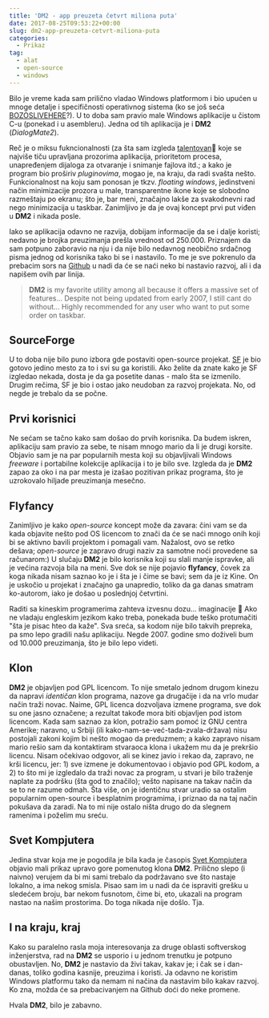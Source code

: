```yaml
---
title: 'DM2 - app preuzeta četvrt miliona puta'
date: 2017-08-25T09:53:22+00:00
slug: dm2-app-preuzeta-cetvrt-miliona-puta
categories:
  - Prikaz
tag:
  - alat
  - open-source
  - windows
---
```


Bilo je vreme kada sam prilično vladao Windows platformom i bio upućen u mnoge detalje i specifičnosti operativnog sistema (ko se još seća [BOZOSLIVEHERE](https://blogs.msdn.microsoft.com/oldnewthing/20031015-00/?p=42163)?). U to doba sam pravio male Windows aplikacije u čistom C-u (ponekad i u asembleru). Jedna od tih aplikacija je i **DM2** (_DialogMate2_).

<!--more-->

Reč je o miksu fukncionalnosti (za šta sam izgleda [talentovan](http://jodd.org)🙂 koje se najviše tiču upravljana prozorima aplikacija, prioritetom procesa, unapređenjem dijaloga za otvaranje i snimanje fajlova itd.; a kako je program bio proširiv _pluginovima_, mogao je, na kraju, da radi svašta nešto. Funkcionalnost na koju sam ponosan je tkzv. _floating windows_, jedinstveni način minimizacije prozora u male, transparentne ikone koje se slobodno razmeštaju po ekranu; što je, bar meni, značajno lakše za svakodnevni rad nego minimizacija u taskbar. Zanimljivo je da je ovaj koncept prvi put viđen u **DM2** i nikada posle.

Iako se aplikacija odavno ne razvija, dobijam informacije da se i dalje koristi; nedavno je brojka preuzimanja prešla vrednost od 250.000. Priznajem da sam potpuno zaboravio na nju i da nije bilo nedavnog neobično srdačnog pisma jednog od korisnika tako bi se i nastavilo. To me je sve pokrenulo da prebacim sors na [Github](https://github.com/igr/dm2) u nadi da će se naći neko bi nastavio razvoj, ali i da napišem ovih par linija.

> **DM2** is my favorite utility among all because it offers a massive set of features... Despite not being updated from early 2007, I still cant do without... Highly recommended for any user who want to put some order on taskbar.

## SourceForge

U to doba nije bilo puno izbora gde postaviti open-source projekat. [SF](http://sourceforge.net) je bio gotovo jedino mesto za to i svi su ga koristili. Ako želite da znate kako je SF izgledao nekada, dosta je da ga posetite danas - malo šta se izmenilo. Drugim rečima, SF je bio i ostao jako neudoban za razvoj projekata. No, od negde je trebalo da se počne.

## Prvi korisnici

Ne sećam se tačno kako sam došao do prvih korisnika. Da budem iskren, aplikaciju sam pravio za sebe, te nisam mnogo mario da li je drugi korsite. Objavio sam je na par popularnih mesta koji su objavljivali Windows _freeware_ i portabilne kolekcije aplikacija i to je bilo sve. Izgleda da je **DM2** zapao za oko i na par mesta je izašao pozitivan prikaz programa, što je uzrokovalo hiljade preuzimanja mesečno.

## Flyfancy

Zanimljivo je kako _open-source_ koncept može da zavara: čini vam se da kada objavite nešto pod OS licencom to znači da će se naći mnogo onih koji bi se aktivno bavili projektom i pomagali vam. Nažalost, ovo se retko dešava; _open-source_ je zapravo drugi naziv za samotne noći provedene sa računarom:) U slučaju **DM2** je bilo korisnika koji su slali manje ispravke, ali je većina razvoja bila na meni. Sve dok se nije pojavio **flyfancy**, čovek za koga nikada nisam saznao ko je i šta je i čime se bavi; sem da je iz Kine. On je uskočio u projekat i značajno ga unapredio, toliko da ga danas smatram ko-autorom, iako je došao u poslednjoj četvrtini.

Raditi sa kineskim programerima zahteva izvesnu dozu... imaginacije 🙂 Ako ne vladaju engleskim jezikom kako treba, ponekada bude teško protumačiti "šta je pisac hteo da kaže". Sva sreća, sa kodom nije bilo takvih prepreka, pa smo lepo gradili našu aplikaciju. Negde 2007. godine smo doživeli bum od 10.000 preuzimanja, što je bilo lepo videti.

## Klon

**DM2** je objavljen pod GPL licencom. To nije smetalo jednom drugom kinezu da napravi _identičan_ klon programa, nazove ga drugačije i da na vrlo mudar način traži novac. Naime, GPL licenca dozvoljava izmene programa, sve dok su one jasno označene; a rezultat takođe mora biti objavljen pod istom licencom. Kada sam saznao za klon, potražio sam pomoć iz GNU centra Amerike; naravno, u Srbiji (ili kako-nam-se-već-tada-zvala-država) nisu postojali zakoni kojim bi nešto mogao da preduzmem; a kako zapravo nisam mario rešio sam da kontaktiram stvaraoca klona i ukažem mu da je prekršio licencu. Nisam očekivao odgovor, ali se kinez javio i rekao da, zapravo, ne krši licencu, jer: 1) sve izmene je dokumentovao i objavio pod GPL kodom, a 2) to što mi je izgledalo da traži novac za program, u stvari je bilo traženje naplate za podršku (šta god to značilo); vešto napisane na takav način da se to ne razume odmah. Šta više, on je identičnu stvar uradio sa ostalim popularnim open-source i besplatnim programima, i priznao da na taj način pokušava da zaradi. Na to mi nije ostalo ništa drugo do da slegnem ramenima i poželim mu sreću.

## Svet Kompjutera

Jedina stvar koja me je pogodila je bila kada je časopis [Svet Kompjutera](http://www.sk.rs/) objavio mali prikaz upravo gore pomenutog klona **DM2**. Prilično slepo (i naivno) verujem da bi mi sami trebalo da podržavano sve što nastaje lokalno, a ima nekog smisla. Pisao sam im u nadi da će ispraviti grešku u sledećem broju, bar nekom fusnotom, čime bi, eto, ukazali na program nastao na našim prostorima. Do toga nikada nije došlo. Tja.

## I na kraju, kraj

Kako su paralelno rasla moja interesovanja za druge oblasti softverskog inženjerstva, rad na **DM2** se usporio i u jednom trenutku je potpuno obustavljen. No, **DM2** je nastavio da živi takav, kakav je; i čak se i dan-danas, toliko godina kasnije, preuzima i koristi. Ja odavno ne koristim Windows platformu tako da nemam ni načina da nastavim bilo kakav razvoj. Ko zna, možda će sa prebacivanjem na Github doći do neke promene.

Hvala **DM2**, bilo je zabavno.
